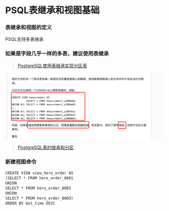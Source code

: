 # PSQL表继承和视图基础

### 表继承和视图的定义
PSQL支持多表继承

### 如果是字段几乎一样的多表，建议使用表继承
>[PostgreSQL使用表继承实现分区表](http://www.jydba.net/postgresql%E4%BD%BF%E7%94%A8%E8%A1%A8%E7%BB%A7%E6%89%BF%E5%AE%9E%E7%8E%B0%E5%88%86%E5%8C%BA%E8%A1%A8/)

![](/assets/服务器后端开发-数据库-PSQL-继承和视图的优缺点-1.png)

>[PostgreSQL表的继承和分区](https://www.cnblogs.com/orangeform/archive/2012/04/27/2291814.html)

### 新建视图命令
```
CREATE VIEW view_hero_order AS
(SELECT * FROM hero_order_8001
UNION
SELECT * FROM hero_order_8002
UNION
SELECT * FROM hero_order_8003)
ORDER BY bet_time DESC
```



